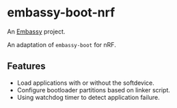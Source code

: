 # embassy-boot-nrf

An [Embassy](https://embassy.dev) project.

An adaptation of `embassy-boot` for nRF. 

## Features

* Load applications with or without the softdevice.
* Configure bootloader partitions based on linker script.
* Using watchdog timer to detect application failure.

